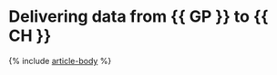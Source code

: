 # Delivering data from {{ GP }} to {{ CH }}

{% include [article-body](../../_tutorials/greenplum-to-clickhouse.md) %}
